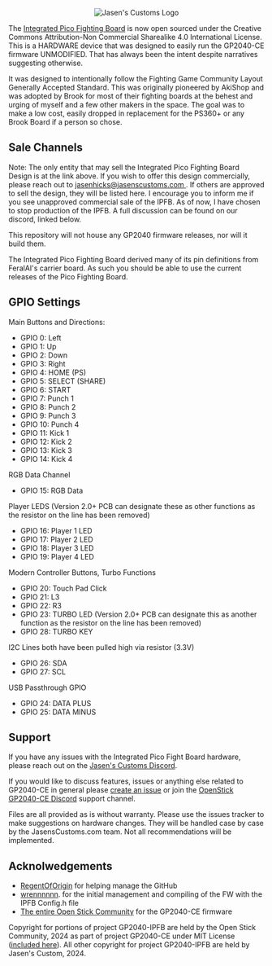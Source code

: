 <p align="center">
  <img alt="Jasen's Customs Logo" src="https://jasenscustoms.com/cdn/shop/files/jcc_logo.png?width=125" />
</p>

The <a href="https://jasenscustoms.com/collections/fight-stick-pcbs/products/integrated-pico-fighting-board-gp2040ce">Integrated Pico Fighting Board</a> is now open sourced under the Creative Commons Attribution-Non Commercial Sharealike 4.0 International License. This is a HARDWARE device that was designed to easily run the GP2040-CE firmware UNMODIFIED. That has always been the intent despite narratives suggesting otherwise.

It was designed to intentionally follow the Fighting Game Community Layout Generally Accepted Standard. This was originally pioneered by AkiShop and was adopted by Brook for most of their fighting boards at the behest and urging of myself and a few other makers in the space. The goal was to make a low cost, easily dropped in replacement for the PS360+ or any Brook Board if a person so chose.

## Sale Channels

Note: The only entity that may sell the Integrated Pico Fighting Board Design is at the link above. If you wish to offer this design commercially, please reach out to [jasenhicks@jasenscustoms.com ](mailto:jasenhicks@jasenscustoms.com). If others are approved to sell the design, they will be listed here. I encourage you to inform me if you see unapproved commercial sale of the IPFB. As of now, I have chosen to stop production of the IPFB. A full discussion can be found on our discord, linked below.

This repository will not house any GP2040 firmware releases, nor will it build them. 

The Integrated Pico Fighting Board derived many of its pin definitions from FeralAI's carrier board. As such you should be able to use the current releases of the Pico Fighting Board. 

## GPIO Settings

Main Buttons and Directions:

- GPIO 0: Left
- GPIO 1: Up
- GPIO 2: Down
- GPIO 3: Right
- GPIO 4: HOME (PS)
- GPIO 5: SELECT (SHARE)
- GPIO 6: START
- GPIO 7: Punch 1
- GPIO 8: Punch 2
- GPIO 9: Punch 3
- GPIO 10: Punch 4
- GPIO 11: Kick 1
- GPIO 12: Kick 2
- GPIO 13: Kick 3
- GPIO 14: Kick 4

RGB Data Channel

- GPIO 15: RGB Data

Player LEDS (Version 2.0+ PCB can designate these as other functions as the resistor on the line has been removed)

- GPIO 16: Player 1 LED
- GPIO 17: Player 2 LED
- GPIO 18: Player 3 LED
- GPIO 19: Player 4 LED

Modern Controller Buttons, Turbo Functions

- GPIO 20: Touch Pad Click
- GPIO 21: L3
- GPIO 22: R3
- GPIO 23: TURBO LED (Version 2.0+ PCB can designate this as another function as the resistor on the line has been removed)
- GPIO 28: TURBO KEY

I2C Lines both have been pulled high via resistor (3.3V)

- GPIO 26: SDA
- GPIO 27: SCL

USB Passthrough GPIO

- GPIO 24: DATA PLUS
- GPIO 25: DATA MINUS

## Support

If you have any issues with the Integrated Pico Fight Board hardware, please reach out on the [Jasen's Customs Discord](https://discord.gg/M9E8PFHSCm).

If you would like to discuss features, issues or anything else related to GP2040-CE in general please [create an issue](https://github.com/OpenStickCommunity/GP2040-CE/issues/new) or join the [OpenStick GP2040-CE Discord](https://discord.gg/k2pxhke7q8) support channel.

Files are all provided as is without warranty. Please use the issues tracker to make suggestions on hardware changes. They will be handled case by case by the JasensCustoms.com team. Not all recommendations will be implemented. 

## Acknolwedgements

- [RegentOfOrigin](https://github.com/RegentOfOrigin) for helping manage the GitHub
- [wrennnnnn](https://github.com/wrennnnnn). for the initial management and compiling of the FW with the IPFB Config.h file
- [The entire Open Stick Community](https://github.com/OpenStickCommunity) for the GP2040-CE firmware

Copyright for portions of project GP2040-IPFB are held by the Open Stick Community, 2024 as part of project GP2040-CE under MIT License ([included here](LICENSE)).  All other copyright for project GP2040-IPFB are held by Jasen's Custom, 2024.

